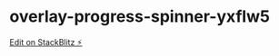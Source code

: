 # overlay-progress-spinner-yxflw5

[Edit on StackBlitz ⚡️](https://stackblitz.com/edit/overlay-progress-spinner-yxflw5)